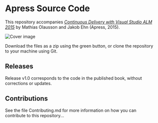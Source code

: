 # Apress Source Code

This repository accompanies [*Continuous Delivery with Visual Studio ALM  2015*](http://www.apress.com/9781484212738) by Mathias Olausson and Jakob Ehn (Apress, 2015).

![Cover image](9781484212738.jpg)

Download the files as a zip using the green button, or clone the repository to your machine using Git.

## Releases

Release v1.0 corresponds to the code in the published book, without corrections or updates.

## Contributions

See the file Contributing.md for more information on how you can contribute to this repository...
